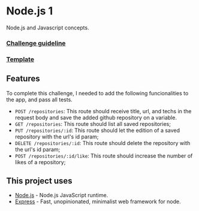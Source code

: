 # Node.js 1
Node.js and Javascript concepts.

### [Challenge guideline](https://github.com/Rocketseat/bootcamp-gostack-desafios/tree/master/desafio-conceitos-nodejs)
### [Template](https://github.com/Rocketseat/gostack-template-conceitos-nodejs)

## Features

To complete this challenge, I needed to add the following funcionalities to the app, and pass all tests.

* ``POST /repositories``: This route should receive title, url, and techs in the request body and save the added github repository on a variable.
* ``GET /repositories``: This route should list all saved repositories;
* ``PUT /repositories/:id``: This route should let the edition of a saved repository with the url's id param;
* ``DELETE /repositories/:id``: This route should delete the repository with the url's id param;
* ``POST /repositories/:id/like``: This route should increase the number of likes of a repository;

## This project uses

* [Node.js](https://github.com/nodejs/node) - Node.js JavaScript runtime.
* [Express](https://github.com/expressjs/express) - Fast, unopinionated, minimalist web framework for node.

